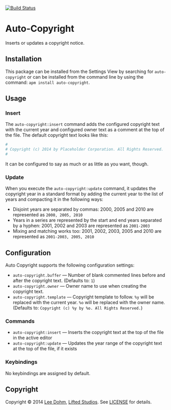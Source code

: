 [![Build Status](https://travis-ci.org/lee-dohm/auto-copyright.svg?branch=master)](https://travis-ci.org/lee-dohm/auto-copyright)

# Auto-Copyright

Inserts or updates a copyright notice.

## Installation

This package can be installed from the Settings View by searching for `auto-copyright` or can be installed from the command line by using the command: `apm install auto-copyright`.

## Usage

### Insert

The `auto-copyright:insert` command adds the configured copyright text with the current year and configured owner text as a comment at the top of the file. The default copyright text looks like this:

```coffee
#
# Copyright (c) 2014 by Placeholder Corporation. All Rights Reserved.
#
```

It can be configured to say as much or as little as you want, though.

### Update

When you execute the `auto-copyright:update` command, it updates the copyright year in a standard format by adding the current year to the list of years and compacting it in the following ways:

* Disjoint years are separated by commas: 2000, 2005 and 2010 are represented as `2000, 2005, 2010`
* Years in a series are represented by the start and end years separated by a hyphen: 2001, 2002 and 2003 are represented as `2001-2003`
* Mixing and matching works too: 2001, 2002, 2003, 2005 and 2010 are represented as `2001-2003, 2005, 2010`

## Configuration

Auto Copyright supports the following configuration settings:

* `auto-copyright.buffer` &mdash; Number of blank commented lines before and after the copyright text. (Defaults to: `1`)
* `auto-copyright.owner` &mdash; Owner name to use when creating the copyright text.
* `auto-copyright.template` &mdash; Copyright template to follow. `%y` will be replaced with the current year. `%o` will be replaced with the owner name. (Defaults to: `Copyright (c) %y by %o. All Rights Reserved.`)

### Commands

* `auto-copyright:insert` &mdash; Inserts the copyright text at the top of the file in the active editor
* `auto-copyright:update` &mdash; Updates the year range of the copyright text at the top of the file, if it exists

### Keybindings

No keybindings are assigned by default.

## Copyright

Copyright &copy; 2014 [Lee Dohm](http://www.lee-dohm.com), [Lifted Studios](http://www.liftedstudios.com). See [LICENSE](LICENSE.md) for details.

